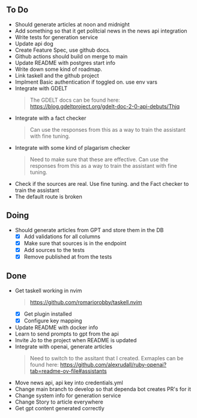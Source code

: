 ## To Do

- Should generate articles at noon and midnight
- Add something so that it get politcial news in the news api integration
- Write tests for generation service
- Update api dog
- Create Feature Spec, use github docs.
- Github actions should build on merge to main
- Update README with postgres start info
- Write down some kind of roadmap.
- Link taskell and the github project
- Implment Basic authentication if toggled on. use env vars
- Integrate with GDELT
    > The GDELT docs can be found here: https://blog.gdeltproject.org/gdelt-doc-2-0-api-debuts/Thjq
- Integrate with a fact checker
    > Can use the responses from this as a way to train the assistant with fine tuning.
- Integrate with some kind of plagarism checker
    > Need to make sure that these are effective.
    > Can use the responses from this as a way to train the assistant with fine tuning.
- Check if the sources are real. Use fine tuning. and the Fact checker to train the assistant
- The default route is broken

## Doing

- Should generate articles from GPT and store them in the DB
    * [x] Add validations for all columns
    * [x] Make sure that sources is in the endpoint
    * [x] Add sources to the tests
    * [x] Remove published at from the tests

## Done

- Get taskell working in nvim
    > https://github.com/romariorobby/taskell.nvim
    * [x] Get plugin installed
    * [x] Configure key mapping
- Update README with docker info
- Learn to send prompts to gpt from the api
- Invite Jo to the project when README is updated
- Integrate with openai, generate articles
    > Need to switch to the assitant that I created. Exmaples can be found here: https://github.com/alexrudall/ruby-openai?tab=readme-ov-file#assistants
- Move news api, api key into credentials.yml
- Change main branch to develop so that dependa bot creates PR's for it
- Change system info for generation service
- Change Story to article everywhere
- Get gpt content generated correctly
